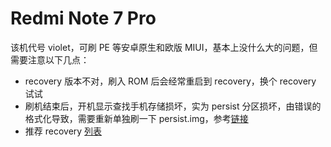 # Redmi Note 7 Pro

该机代号 violet，可刷 PE 等安卓原生和欧版 MIUI，基本上没什么大的问题，但需要注意以下几点：

- recovery 版本不对，刷入 ROM 后会经常重启到 recovery，换个 recovery 试试
- 刷机结束后，开机显示查找手机存储损坏，实为 persist 分区损坏，由错误的格式化导致，需要重新单独刷一下 persist.img，参考[链接](https://tieba.baidu.com/p/6495323747?red_tag=0539461128)
- 推荐 recovery [列表](https://androidfilehost.com/?w=files&flid=318282)
